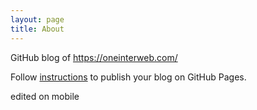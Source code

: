```yaml
---
layout: page
title: About
---
```


GitHub blog of <https://oneinterweb.com/>

Follow [instructions](<http://www.texts.io/support/0017/>) to publish your blog
on GitHub Pages.

edited on mobile
